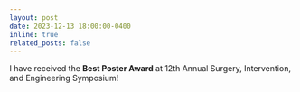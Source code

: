 ```yaml
---
layout: post
date: 2023-12-13 18:00:00-0400
inline: true
related_posts: false
---
```


I have received the **Best Poster Award** at 12th Annual Surgery, Intervention, and Engineering Symposium!